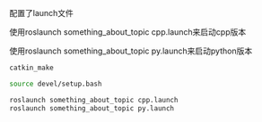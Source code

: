 配置了launch文件

使用roslaunch something_about_topic cpp.launch来启动cpp版本

使用roslaunch something_about_topic py.launch来启动python版本

```bash
catkin_make

source devel/setup.bash

roslaunch something_about_topic cpp.launch
roslaunch something_about_topic py.launch
```